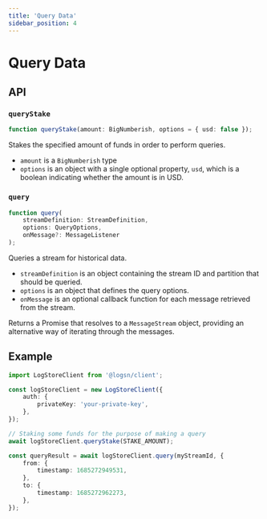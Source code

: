 ```yaml
---
title: 'Query Data'
sidebar_position: 4
---
```


# Query Data

## API

### `queryStake`

```ts
function queryStake(amount: BigNumberish, options = { usd: false });
```

Stakes the specified amount of funds in order to perform queries.

- `amount` is a `BigNumberish` type
- `options` is an object with a single optional property, `usd`, which is a boolean indicating whether the amount is in USD.

### `query`

```ts
function query(
	streamDefinition: StreamDefinition,
	options: QueryOptions,
	onMessage?: MessageListener
);
```

Queries a stream for historical data.

- `streamDefinition` is an object containing the stream ID and partition that should be queried.
- `options` is an object that defines the query options.
- `onMessage` is an optional callback function for each message retrieved from the stream.

Returns a Promise that resolves to a `MessageStream` object, providing an alternative way of iterating through the messages.

## Example

```ts
import LogStoreClient from '@logsn/client';

const logStoreClient = new LogStoreClient({
	auth: {
		privateKey: 'your-private-key',
	},
});

// Staking some funds for the purpose of making a query
await logStoreClient.queryStake(STAKE_AMOUNT);

const queryResult = await logStoreClient.query(myStreamId, {
	from: {
		timestamp: 1685272949531,
	},
	to: {
		timestamp: 1685272962273,
	},
});
```
